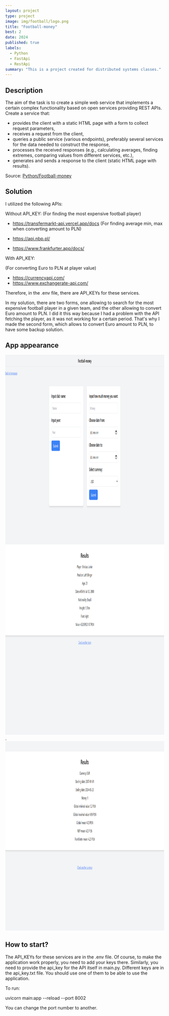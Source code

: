 ```yaml
---
layout: project
type: project
image: img/football/logo.png
title: "Football-money"
best: 2
date: 2024
published: true
labels:
  - Python
  - FastApi
  - RestApi
summary: "This is a project created for distributed systems classes."
---
```


## Description

The aim of the task is to create a simple web service that implements a certain complex functionality based on open services providing REST APIs. Create a service that:

- provides the client with a static HTML page with a form to collect request parameters,
- receives a request from the client,
- queries a public service (various endpoints), preferably several services for the data needed to construct the response,
- processes the received responses (e.g., calculating averages, finding extremes, comparing values from different services, etc.),
- generates and sends a response to the client (static HTML page with results).

Source: <a href="https://github.com/23adrian2300/Football-money">Python/Football-money</a>

## Solution

I utilized the following APIs:

Without API_KEY:
(For finding the most expensive football player)

- https://transfermarkt-api.vercel.app/docs
  (For finding average min, max when converting amount to PLN)

- https://api.nbp.pl/
- https://www.frankfurter.app/docs/

With API_KEY:

(For converting Euro to PLN at player value)

- https://currencyapi.com/
- https://www.exchangerate-api.com/

Therefore, in the .env file, there are API_KEYs for these services.

In my solution, there are two forms, one allowing to search for the most expensive football player in a given team, and the other allowing to convert Euro amount to PLN. I did it this way because I had a problem with the API fetching the player, as it was not working for a certain period. That's why I made the second form, which allows to convert Euro amount to PLN, to have some backup solution.

## App appearance

<div class="text-center p-4">
  <img width="800" height="600" src="../img/football/footballmoney.png" class="img-thumbnail" >

</div>

<div class="text-center p-4">
  <img width="800" height="600" src="../img/football/football.png" class="img-thumbnail" >

</div>
.

<div class="text-center p-4">
  <img width="800" height="600" src="../img/football/money.png" class="img-thumbnail" >

</div>

## How to start?

The API_KEYs for these services are in the .env file. Of course, to make the application work properly, you need to add your keys there.
Similarly, you need to provide the api_key for the API itself in main.py. Different keys are in the api_key.txt file. You should use one of them to be able to use the application.

To run:

uvicorn main:app --reload --port 8002

You can change the port number to another.
